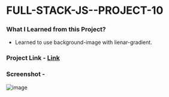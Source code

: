 # FULL-STACK-JS--PROJECT-10
### What I Learned from this Project?
* Learned to use background-image with lienar-gradient.
### Project Link - [Link](https://magnificent-crepe-b19b28.netlify.app/)
### Screenshot -
![image](https://user-images.githubusercontent.com/113286299/195638543-0c2975cf-d3e8-437d-9161-cf4edb085c69.png)

